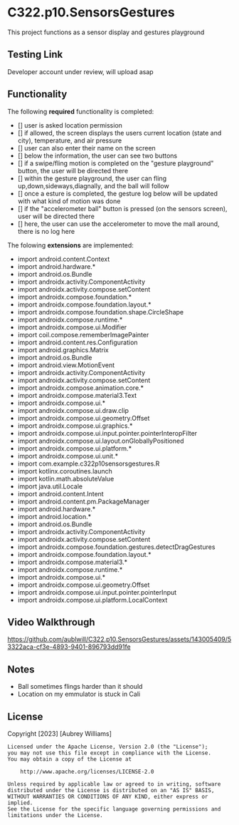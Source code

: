 # C322.p10.SensorsGestures
This project functions as a sensor display and gestures playground

## Testing Link
Developer account under review, will upload asap

## Functionality 
The following **required** functionality is completed:
* [] user is asked location permission
* [] if allowed, the screen displays the users current location (state and city), temperature, and air pressure
* [] user can also enter their name on the screen
* [] below the information, the user can see two buttons
* [] if a swipe/fling motion is completed on the "gesture playground" button, the user will be directed there
* [] within the gesture playground, the user can fling up,down,sideways,diagnally, and the ball will follow
* [] once a esture is completed, the gesture log below will be updated with what kind of motion was done
* [] if the "accelerometer ball" button is pressed (on the sensors screen), user will be directed there
* [] here, the user can use the accelerometer to move the mall around, there is no log here

The folowing **extensions** are implemented:

* import android.content.Context
* import android.hardware.*
* import android.os.Bundle
* import androidx.activity.ComponentActivity
* import androidx.activity.compose.setContent
* import androidx.compose.foundation.*
* import androidx.compose.foundation.layout.*
* import androidx.compose.foundation.shape.CircleShape
* import androidx.compose.runtime.*
* import androidx.compose.ui.Modifier
* import coil.compose.rememberImagePainter
* import android.content.res.Configuration
* import android.graphics.Matrix
* import android.os.Bundle
* import android.view.MotionEvent
* import androidx.activity.ComponentActivity
* import androidx.activity.compose.setContent
* import androidx.compose.animation.core.*
* import androidx.compose.material3.Text
* import androidx.compose.ui.*
* import androidx.compose.ui.draw.clip
* import androidx.compose.ui.geometry.Offset
* import androidx.compose.ui.graphics.*
* import androidx.compose.ui.input.pointer.pointerInteropFilter
* import androidx.compose.ui.layout.onGloballyPositioned
* import androidx.compose.ui.platform.*
* import androidx.compose.ui.unit.*
* import com.example.c322p10sensorsgestures.R
* import kotlinx.coroutines.launch
* import kotlin.math.absoluteValue
* import java.util.Locale
* import android.content.Intent
* import android.content.pm.PackageManager
* import android.hardware.*
* import android.location.*
* import android.os.Bundle
* import androidx.activity.ComponentActivity
* import androidx.activity.compose.setContent
* import androidx.compose.foundation.gestures.detectDragGestures
* import androidx.compose.foundation.layout.*
* import androidx.compose.material3.*
* import androidx.compose.runtime.*
* import androidx.compose.ui.*
* import androidx.compose.ui.geometry.Offset
* import androidx.compose.ui.input.pointer.pointerInput
* import androidx.compose.ui.platform.LocalContext
  
## Video Walkthrough 



https://github.com/aublwill/C322.p10.SensorsGestures/assets/143005409/53322aca-cf3e-4893-9401-896793dd91fe





## Notes
* Ball sometimes flings harder than it should
* Location on my emmulator is stuck in Cali

## License
Copyright [2023] [Aubrey Williams]

    Licensed under the Apache License, Version 2.0 (the "License");
    you may not use this file except in compliance with the License.
    You may obtain a copy of the License at

        http://www.apache.org/licenses/LICENSE-2.0

    Unless required by applicable law or agreed to in writing, software
    distributed under the License is distributed on an "AS IS" BASIS,
    WITHOUT WARRANTIES OR CONDITIONS OF ANY KIND, either express or implied.
    See the License for the specific language governing permissions and
    limitations under the License.
